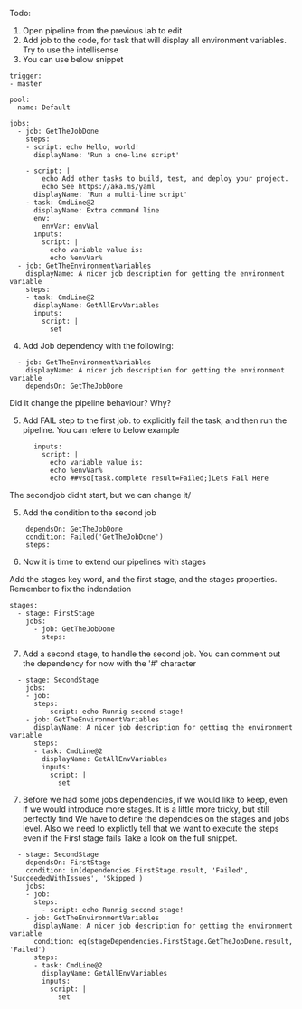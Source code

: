 Todo:

1. Open pipeline from the previous lab to edit
2. Add job to the code, for task that will display all environment variables. Try to use the intellisense
3. You can use below snippet

~~~
trigger:
- master

pool:
  name: Default

jobs:
  - job: GetTheJobDone
    steps:
    - script: echo Hello, world!
      displayName: 'Run a one-line script'

    - script: |
        echo Add other tasks to build, test, and deploy your project.
        echo See https://aka.ms/yaml
      displayName: 'Run a multi-line script'
    - task: CmdLine@2
      displayName: Extra command line
      env:
        envVar: envVal
      inputs:
        script: |
          echo variable value is:
          echo %envVar%
  - job: GetTheEnvironmentVariables
    displayName: A nicer job description for getting the environment variable
    steps:
    - task: CmdLine@2
      displayName: GetAllEnvVariables
      inputs:
        script: |
          set

~~~

4.  Add Job dependency with the following:

~~~
  - job: GetTheEnvironmentVariables
    displayName: A nicer job description for getting the environment variable
    dependsOn: GetTheJobDone
~~~

Did it change the pipeline behaviour? Why?

5. Add FAIL step to the first job. to explicitly fail the task, and then run the pipeline. You can refere to below example

~~~
      inputs:
        script: |
          echo variable value is:
          echo %envVar%
          echo ##vso[task.complete result=Failed;]Lets Fail Here
~~~
The secondjob didnt start, but we can change it/

5. Add the condition to the second job

~~~
    dependsOn: GetTheJobDone
    condition: Failed('GetTheJobDone')
    steps:
~~~

6. Now it is time to extend our pipelines with stages

Add the stages key word, and the first stage, and the stages properties. Remember to fix the indendation

~~~
stages:
  - stage: FirstStage
    jobs:
      - job: GetTheJobDone
        steps:
~~~~

7. Add a second stage, to handle the second job. You can comment out the dependency for now with the '#' character

~~~
  - stage: SecondStage
    jobs:
    - job:
      steps:
        - script: echo Runnig second stage!
    - job: GetTheEnvironmentVariables
      displayName: A nicer job description for getting the environment variable
      steps:
      - task: CmdLine@2
        displayName: GetAllEnvVariables
        inputs:
          script: |
            set
~~~

7. Before we had some jobs dependencies, if we would like to keep, even if we would introduce more stages. It is a little more tricky, but still perfectly find
We have to define the dependcies on the stages and jobs level. Also we need to explictly tell that we want to execute the steps even if the First stage fails
Take a look on the full snippet.
~~~
  - stage: SecondStage
    dependsOn: FirstStage
    condition: in(dependencies.FirstStage.result, 'Failed', 'SucceededWithIssues', 'Skipped')
    jobs:
    - job:
      steps:
        - script: echo Runnig second stage!
    - job: GetTheEnvironmentVariables
      displayName: A nicer job description for getting the environment variable
      condition: eq(stageDependencies.FirstStage.GetTheJobDone.result, 'Failed')
      steps:
      - task: CmdLine@2
        displayName: GetAllEnvVariables
        inputs:
          script: |
            set
~~~
